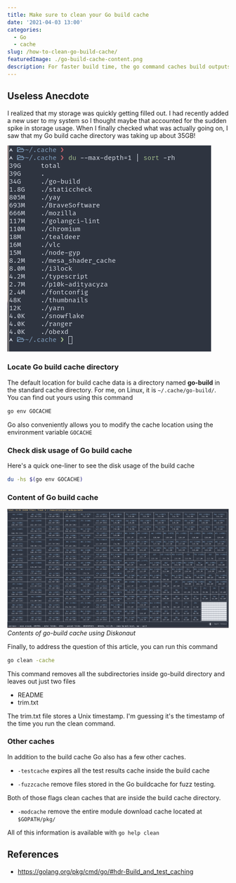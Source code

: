 ```yaml
---
title: Make sure to clean your Go build cache
date: '2021-04-03 13:00'
categories:
  - Go
  - cache
slug: /how-to-clean-go-build-cache/
featuredImage: ./go-build-cache-content.png
description: For faster build time, the go command caches build outputs for reuse in future builds. This cache dir piles up, so make sure to clean it periodically.
---
```


## Useless Anecdote

I realized that my storage was quickly getting filled out. I had recently added a new user to my system so I thought maybe that accounted for the sudden spike in storage usage. When I finally checked what was actually going on, I saw that my Go build cache directory was taking up about 35GB!

![Contents of ~/.cache](./go-build-cache-du.png)

### Locate Go build cache directory

The default location for build cache data is a directory named **go-build** in the standard cache directory. For me, on Linux, it is `~/.cache/go-build/`. You can find out yours using this command

```bash
go env GOCACHE
```

Go also conveniently allows you to modify the cache location using the environment variable `GOCACHE`

### Check disk usage of Go build cache

Here's a quick one-liner to see the disk usage of the build cache

```bash
du -hs $(go env GOCACHE)
```

### Content of Go build cache

![Contents of ~/.cache/go-build/](./go-build-cache-content.png)_Contents of go-build cache using Diskonaut_

Finally, to address the question of this article, you can run this command

```bash
go clean -cache
```

This command removes all the subdirectories inside go-build directory and leaves out just two files

- README
- trim.txt

The trim.txt file stores a Unix timestamp. I'm guessing it's the timestamp of the time you run the clean command.

### Other caches

In addition to the build cache Go also has a few other caches.

- `-testcache`
  expires all the test results cache inside the build cache

- `-fuzzcache`
  remove files stored in the Go buildcache for fuzz testing.

Both of those flags clean caches that are inside the build cache directory.

- `-modcache`
  remove the entire module download cache located at `$GOPATH/pkg/`

All of this information is available with `go help clean`

## References

- https://golang.org/pkg/cmd/go/#hdr-Build_and_test_caching
